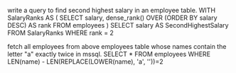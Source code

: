 write a query to find second highest salary in an employee table.
WITH SalaryRanks AS (
    SELECT
        salary,
        dense_rank() OVER (ORDER BY salary DESC) AS rank
    FROM
        employees
)
SELECT
    salary AS SecondHighestSalary
FROM
    SalaryRanks
WHERE
    rank = 2

fetch all employees from above employees table whose names contain the letter "a"  exactly twice in mssql.
SELECT * 
FROM employees
WHERE LEN(name) - LEN(REPLACE(LOWER(name), 'a', ''))=2

